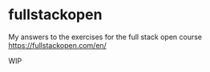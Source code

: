 # fullstackopen

My answers to the exercises for the full stack open course https://fullstackopen.com/en/

WIP
